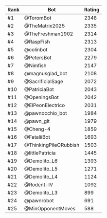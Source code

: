 Rank|Bot|Rating
---|---|---
#1|@ToromBot|2348
#2|@TheMatrix2025|2335
#3|@TheFreshman1902|2314
#4|@RaspFish|2313
#5|@colinbot|2304
#6|@PetersBot|2279
#7|@Nimfish|2147
#8|@magnusglad_bot|2108
#9|@SacrificialSage|2072
#10|@PatriciaBot|2043
#11|@OpeningsBot|2042
#12|@ElPeonElectrico|2031
#13|@pawnocchio_bot|1984
#14|@pawn_git|1979
#15|@Cheng-4|1859
#16|@FataliiBot|1693
#17|@ThinkingPileORubbish|1503
#18|@littlePatricia|1445
#19|@Demolito_L6|1393
#20|@Demolito_L5|1271
#21|@Demolito_L4|1124
#22|@Rodent-IV|1092
#23|@Demolito_L3|899
#24|@pawnrobot|691
#25|@MinOpponentMoves|588
